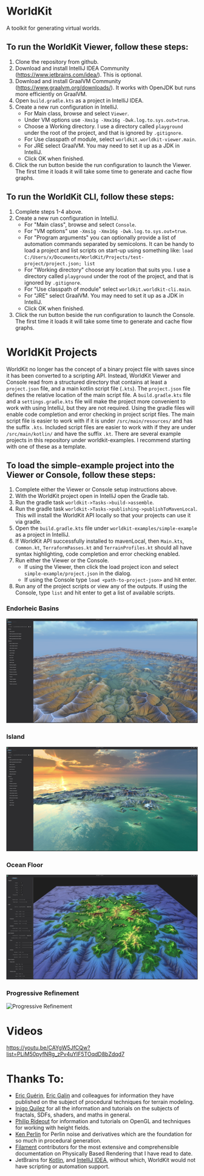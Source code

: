 # WorldKit
A toolkit for generating virtual worlds.

## To run the WorldKit Viewer, follow these steps:
1. Clone the repository from github.
2. Download and install IntelliJ IDEA Community (https://www.jetbrains.com/idea/). This is optional.
3. Download and install GraalVM Community (https://www.graalvm.org/downloads/). It works with OpenJDK but runs more efficiently on GraalVM.
4. Open `build.gradle.kts` as a project in IntelliJ IDEA.
5. Create a new run configuration in IntelliJ.
    * For Main class, browse and select `Viewer`.
    * Under VM options use `-Xms1g -Xmx16g -Dwk.log.to.sys.out=true`.
    * Choose a Working directory. I use a directory called `playground` under the root of the project, and that is ignored by `.gitignore`.
    * For Use classpath of module, select `worldkit.worldkit-viewer.main`.
    * For JRE select GraalVM. You may need to set it up as a JDK in IntelliJ.
    * Click OK when finished.
6. Click the run button beside the run configuration to launch the Viewer. The first time it loads it will take some time to generate and cache flow graphs.

## To run the WorldKit CLI, follow these steps:
1. Complete steps 1-4 above.
2. Create a new run configuration in IntelliJ.
    * For "Main class", browse and select `Console`.
    * For "VM options" use `-Xms1g -Xmx16g -Dwk.log.to.sys.out=true`.
    * For "Program arguments" you can optionally provide a list of automation commands separated by semicolons. It can be handy to load a project and list scripts on start-up using something like: `load C:/Users/x/Documents/WorldKit/Projects/test-project/project.json; list` 
    * For "Working directory" choose any location that suits you. I use a directory called `playground` under the root of the project, and that is ignored by `.gitignore`.
    * For "Use classpath of module" select `worldkit.worldkit-cli.main`.
    * For "JRE" select GraalVM. You may need to set it up as a JDK in IntelliJ.
    * Click OK when finished.
3. Click the run button beside the run configuration to launch the Console. The first time it loads it will take some time to generate and cache flow graphs.

# WorldKit Projects
WorldKit no longer has the concept of a binary project file with saves since it has been converted to a scripting API.
Instead, WorldKit Viewer and Console read from a structured directory that contains at least a `project.json` file, and a main kotlin script file (`.kts`).
The `project.json` file defines the relative location of the main script file.
A `build.gradle.kts` file and a `settings.gradle.kts` file will make the project more convenient to work with using IntelliJ, but they are not required.
Using the gradle files will enable code completion and error checking in project script files.
The main script file is easier to work with if it is under `/src/main/resources/` and has the suffix `.kts`.
Included script files are easier to work with if they are under `/src/main/kotlin/` and have the suffix `.kt`.
There are several example projects in this repository under worldkit-examples. I recommend starting with one of these as a template.

## To load the simple-example project into the Viewer or Console, follow these steps:
1. Complete either the Viewer or Console setup instructions above.
2. With the WorldKit project open in IntelliJ open the Gradle tab.
2. Run the gradle task `worldkit->Tasks->build->assemble`.
3. Run the gradle task `worldkit->Tasks->publishing->publishToMavenLocal`. This will install the WorldKit API locally so that your projects can use it via gradle.
4. Open the `build.gradle.kts` file under `worldkit-examples/simple-example` as a project in IntelliJ.
5. If WorldKit API successfully installed to mavenLocal, then `Main.kts`, `Common.kt`, `TerraformPasses.kt` and `TerrainProfiles.kt` should all have syntax highlighting, code completion and error checking enabled.
6. Run either the Viewer or the Console.
    * If using the Viewer, then click the load project icon and select `simple-example/project.json` in the dialog.
    * If using the Console type `load <path-to-project-json>` and hit enter.
7. Run any of the project scripts or view any of the outputs. If using the Console, type `list` and hit enter to get a list of available scripts.

### Endorheic Basins
![Endorheic Basins](images/example-1.jpg)

### Island
![Island](images/example-2.jpg)

### Ocean Floor
![Ocean Floor](images/example-3.jpg)

### Progressive Refinement
![Progressive Refinement](images/progressive-refinement.gif)

# Videos
https://youtu.be/CAYgW5JfCQw?list=PLiM50pyfNRg_zPv4uYIF5TOqdD8bZdqd7

# Thanks To:
* [Eric Guérin](https://scholar.google.com/citations?user=yLkaxt8AAAAJ&hl=en), [Eric Galin](https://scholar.google.com/citations?user=Gm8mn2UAAAAJ&hl=en) and colleagues for information they have published on the subject of procedural techniques for terrain modeling.
* [Inigo Quilez](https://www.iquilezles.org/) for all the information and tutorials on the subjects of fractals, SDFs, shaders, and maths in general.
* [Philip Rideout](https://prideout.net/) for information and tutorials on OpenGL and techniques for working with height fields. 
* [Ken Perlin](https://mrl.cs.nyu.edu/~perlin/) for Perlin noise and derivatives which are the foundation for so much in procedural generation. 
* [Filament](https://google.github.io/filament/Filament.html) contributors for the most extensive and comprehensible documentation on Physically Based Rendering that I have read to date.
* JetBrains for [Kotlin](https://kotlinlang.org/), and [IntelliJ IDEA](https://www.jetbrains.com/idea/), without which, WorldKit would not have scripting or automation support.
